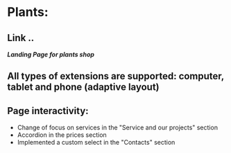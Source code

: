 # Plants: 
## Link ..
***Landing Page for plants shop***

## All types of extensions are supported: computer, tablet and phone (adaptive layout)

## Page interactivity:
* Change of focus on services in the "Service and our projects" section
* Accordion in the prices section
* Implemented a custom select in the "Contacts" section
